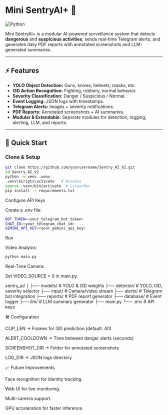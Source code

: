 # Mini SentryAI+ 🚨

![Python](https://img.shields.io/badge/python-3.10+-blue)


Mini SentryAI+ is a modular AI-powered surveillance system that detects **dangerous** and **suspicious activities**, sends real-time Telegram alerts, and generates daily PDF reports with annotated screenshots and LLM-generated summaries.

---

## ⚡ Features

- **YOLO Object Detection:** Guns, knives, helmets, masks, etc.
- **I3D Action Recognition:** Fighting, robbery, normal behavior.
- **Severity Classification:** Danger / Suspicious / Normal.
- **Event Logging:** JSON logs with timestamps.
- **Telegram Alerts:** Images + severity notifications.
- **PDF Reports:** Annotated screenshots + AI summaries.
- **Modular & Extendable:** Separate modules for detection, logging, alerting, LLM, and reports.

---

## 🚀 Quick Start

### Clone & Setup

```bash
git clone https://github.com/yourusername/Sentry_AI_V2.git
cd Sentry_AI_V2
python -m venv .venv
.venv\Scripts\activate   # Windows
source .venv/bin/activate  # Linux/Mac
pip install -r requirements.txt

```

Configure API Keys

Create a .env file:

```bash
BOT_TOKEN=<your_telegram_bot_token>
CHAT_ID=<your_telegram_chat_id>
GEMINI_API_KEY=<your_gemini_api_key>
```

Run

Video Analysis:

```bash
python main.py
```

Real-Time Camera:

Set VIDEO_SOURCE = 0 in main.py.

sentry_ai/
│
├── models/               # YOLO & I3D weights
├── detector/             # YOLO, I3D, severity selector
├── input/                # Camera/video stream
├── alerts/               # Telegram bot integration
├── reports/              # PDF report generator
├── database/             # Event logger
├── llm/                  # LLM summary generator
├── main.py
└── .env                  # API keys



🛠 Configuration

CLIP_LEN → Frames for I3D prediction (default: 40)

ALERT_COOLDOWN → Time between danger alerts (seconds)

SCREENSHOT_DIR → Folder for annotated screenshots

LOG_DIR → JSON logs directory

📈 Future Improvements

Face recognition for identity tracking.

Web UI for live monitoring.

Multi-camera support.

GPU acceleration for faster inference.
